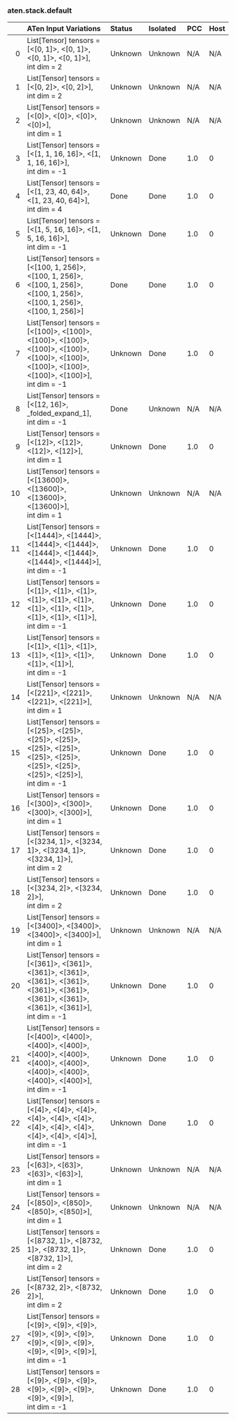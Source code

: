 ### aten.stack.default
|    | ATen Input Variations                                                                                                                                | Status   | Isolated   | PCC   | Host   |
|---:|:-----------------------------------------------------------------------------------------------------------------------------------------------------|:---------|:-----------|:------|:-------|
|  0 | List[Tensor] tensors = [<[0, 1]>, <[0, 1]>, <[0, 1]>, <[0, 1]>],<br>int dim = 2                                                                      | Unknown  | Unknown    | N/A   | N/A    |
|  1 | List[Tensor] tensors = [<[0, 2]>, <[0, 2]>],<br>int dim = 2                                                                                          | Unknown  | Unknown    | N/A   | N/A    |
|  2 | List[Tensor] tensors = [<[0]>, <[0]>, <[0]>, <[0]>],<br>int dim = 1                                                                                  | Unknown  | Unknown    | N/A   | N/A    |
|  3 | List[Tensor] tensors = [<[1, 1, 16, 16]>, <[1, 1, 16, 16]>],<br>int dim = -1                                                                         | Unknown  | Done       | 1.0   | 0      |
|  4 | List[Tensor] tensors = [<[1, 23, 40, 64]>, <[1, 23, 40, 64]>],<br>int dim = 4                                                                        | Done     | Done       | 1.0   | 0      |
|  5 | List[Tensor] tensors = [<[1, 5, 16, 16]>, <[1, 5, 16, 16]>],<br>int dim = -1                                                                         | Unknown  | Done       | 1.0   | 0      |
|  6 | List[Tensor] tensors = [<[100, 1, 256]>, <[100, 1, 256]>, <[100, 1, 256]>, <[100, 1, 256]>, <[100, 1, 256]>, <[100, 1, 256]>]                        | Done     | Done       | 1.0   | 0      |
|  7 | List[Tensor] tensors = [<[100]>, <[100]>, <[100]>, <[100]>, <[100]>, <[100]>, <[100]>, <[100]>, <[100]>, <[100]>, <[100]>, <[100]>],<br>int dim = -1 | Unknown  | Done       | 1.0   | 0      |
|  8 | List[Tensor] tensors = [<[12, 16]>, _folded_expand_1],<br>int dim = -1                                                                               | Done     | Unknown    | N/A   | N/A    |
|  9 | List[Tensor] tensors = [<[12]>, <[12]>, <[12]>, <[12]>],<br>int dim = 1                                                                              | Unknown  | Done       | 1.0   | 0      |
| 10 | List[Tensor] tensors = [<[13600]>, <[13600]>, <[13600]>, <[13600]>],<br>int dim = 1                                                                  | Unknown  | Unknown    | N/A   | N/A    |
| 11 | List[Tensor] tensors = [<[1444]>, <[1444]>, <[1444]>, <[1444]>, <[1444]>, <[1444]>, <[1444]>, <[1444]>],<br>int dim = -1                             | Unknown  | Done       | 1.0   | 0      |
| 12 | List[Tensor] tensors = [<[1]>, <[1]>, <[1]>, <[1]>, <[1]>, <[1]>, <[1]>, <[1]>, <[1]>, <[1]>, <[1]>, <[1]>],<br>int dim = -1                         | Unknown  | Done       | 1.0   | 0      |
| 13 | List[Tensor] tensors = [<[1]>, <[1]>, <[1]>, <[1]>, <[1]>, <[1]>, <[1]>, <[1]>],<br>int dim = -1                                                     | Unknown  | Done       | 1.0   | 0      |
| 14 | List[Tensor] tensors = [<[221]>, <[221]>, <[221]>, <[221]>],<br>int dim = 1                                                                          | Unknown  | Unknown    | N/A   | N/A    |
| 15 | List[Tensor] tensors = [<[25]>, <[25]>, <[25]>, <[25]>, <[25]>, <[25]>, <[25]>, <[25]>, <[25]>, <[25]>, <[25]>, <[25]>],<br>int dim = -1             | Unknown  | Done       | 1.0   | 0      |
| 16 | List[Tensor] tensors = [<[300]>, <[300]>, <[300]>, <[300]>],<br>int dim = 1                                                                          | Unknown  | Done       | 1.0   | 0      |
| 17 | List[Tensor] tensors = [<[3234, 1]>, <[3234, 1]>, <[3234, 1]>, <[3234, 1]>],<br>int dim = 2                                                          | Unknown  | Done       | 1.0   | 0      |
| 18 | List[Tensor] tensors = [<[3234, 2]>, <[3234, 2]>],<br>int dim = 2                                                                                    | Unknown  | Done       | 1.0   | 0      |
| 19 | List[Tensor] tensors = [<[3400]>, <[3400]>, <[3400]>, <[3400]>],<br>int dim = 1                                                                      | Unknown  | Unknown    | N/A   | N/A    |
| 20 | List[Tensor] tensors = [<[361]>, <[361]>, <[361]>, <[361]>, <[361]>, <[361]>, <[361]>, <[361]>, <[361]>, <[361]>, <[361]>, <[361]>],<br>int dim = -1 | Unknown  | Done       | 1.0   | 0      |
| 21 | List[Tensor] tensors = [<[400]>, <[400]>, <[400]>, <[400]>, <[400]>, <[400]>, <[400]>, <[400]>, <[400]>, <[400]>, <[400]>, <[400]>],<br>int dim = -1 | Unknown  | Done       | 1.0   | 0      |
| 22 | List[Tensor] tensors = [<[4]>, <[4]>, <[4]>, <[4]>, <[4]>, <[4]>, <[4]>, <[4]>, <[4]>, <[4]>, <[4]>, <[4]>],<br>int dim = -1                         | Unknown  | Done       | 1.0   | 0      |
| 23 | List[Tensor] tensors = [<[63]>, <[63]>, <[63]>, <[63]>],<br>int dim = 1                                                                              | Unknown  | Unknown    | N/A   | N/A    |
| 24 | List[Tensor] tensors = [<[850]>, <[850]>, <[850]>, <[850]>],<br>int dim = 1                                                                          | Unknown  | Unknown    | N/A   | N/A    |
| 25 | List[Tensor] tensors = [<[8732, 1]>, <[8732, 1]>, <[8732, 1]>, <[8732, 1]>],<br>int dim = 2                                                          | Unknown  | Done       | 1.0   | 0      |
| 26 | List[Tensor] tensors = [<[8732, 2]>, <[8732, 2]>],<br>int dim = 2                                                                                    | Unknown  | Done       | 1.0   | 0      |
| 27 | List[Tensor] tensors = [<[9]>, <[9]>, <[9]>, <[9]>, <[9]>, <[9]>, <[9]>, <[9]>, <[9]>, <[9]>, <[9]>, <[9]>],<br>int dim = -1                         | Unknown  | Done       | 1.0   | 0      |
| 28 | List[Tensor] tensors = [<[9]>, <[9]>, <[9]>, <[9]>, <[9]>, <[9]>, <[9]>, <[9]>],<br>int dim = -1                                                     | Unknown  | Done       | 1.0   | 0      |

